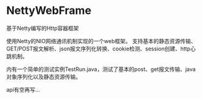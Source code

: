 # NettyWebFrame
基于Netty编写的Http容器框架

使用Netty的NIO网络通讯机制实现的一个web框架。
支持基本的静态资源传输、GET/POST报文解析、json报文序列化转换、cookie检测、session创建、http心跳机制。

内有一个简单的测试实例TestRun.java，测试了基本的post、get报文传输、java对象序列化以及静态资源传输。

api有空再写...
